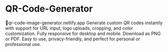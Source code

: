 # QR-Code-Generator
🔗qr-code-image-generator.netlify.app
Generate custom QR codes instantly with support for URL input, logo uploads, cropping, and color customization. Fully responsive for desktop and mobile. Download as PNG or PDF. Easy to use, privacy-friendly, and perfect for personal or professional use.
